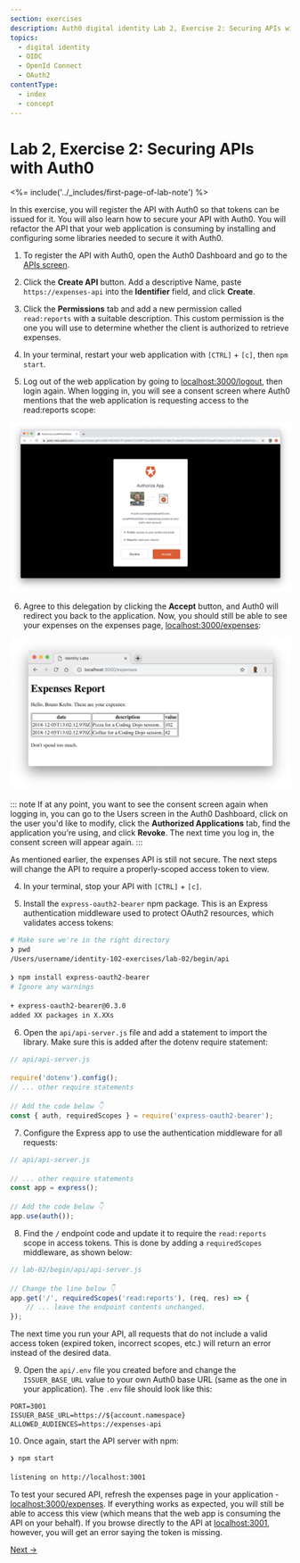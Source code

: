 ```yaml
---
section: exercises
description: Auth0 digital identity Lab 2, Exercise 2: Securing APIs with Auth0
topics:
  - digital identity
  - OIDC
  - OpenId Connect
  - OAuth2
contentType:
  - index
  - concept
---
```

# Lab 2, Exercise 2: Securing APIs with Auth0

<%= include('../_includes/first-page-of-lab-note') %>

In this exercise, you will register the API with Auth0 so that tokens can be issued for it. You will also learn how to secure your API with Auth0. You will refactor the API that your web application is consuming by installing and configuring some libraries needed to secure it with Auth0.

1. To register the API with Auth0, open the Auth0 Dashboard and go to the [APIs screen](${manage_url}/#/apis).

2. Click the **Create API** button. Add a descriptive Name, paste `https://expenses-api` into the **Identifier** field, and click **Create**.

3. Click the **Permissions** tab and add a new permission called `read:reports` with a suitable description. This custom permission is the one you will use to determine whether the client is authorized to retrieve expenses.

4. In your terminal, restart your web application with `[CTRL]` + `[c]`, then `npm start`.

5. Log out of the web application by going to [localhost:3000/logout](http://localhost:3000/logout), then login again. When logging in, you will see a consent screen where Auth0 mentions that the web application is requesting access to the read:reports scope:

![API consent screen on the authorization server](/media/articles/identity-labs/lab-02-api-consent-initial.png)

6. Agree to this delegation by clicking the **Accept** button, and Auth0 will redirect you back to the application. Now, you should still be able to see your expenses on the expenses page, [localhost:3000/expenses](http://localhost:3000/expenses):

![Application expenses page](/media/articles/identity-labs/lab-02-starter-app-rendered.png)

::: note
If at any point, you want to see the consent screen again when logging in, you can go to the Users screen in the Auth0 Dashboard, click on the user you'd like to modify, click the **Authorized Applications** tab, find the application you're using, and click **Revoke**. The next time you log in, the consent screen will appear again.
:::

As mentioned earlier, the expenses API is still not secure. The next steps will change the API to require a properly-scoped access token to view.

4. In your terminal, stop your API with `[CTRL]` + `[c]`.

5. Install the `express-oauth2-bearer` npm package. This is an Express authentication middleware used to protect OAuth2 resources, which validates access tokens:

```bash
# Make sure we're in the right directory
❯ pwd
/Users/username/identity-102-exercises/lab-02/begin/api

❯ npm install express-oauth2-bearer
# Ignore any warnings

+ express-oauth2-bearer@0.3.0
added XX packages in X.XXs
```

6. Open the `api/api-server.js` file and add a statement to import the library. Make sure this is added after the dotenv require statement:

```js
// api/api-server.js

require('dotenv').config();
// ... other require statements

// Add the code below 👇
const { auth, requiredScopes } = require('express-oauth2-bearer');
```

7. Configure the Express app to use the authentication middleware for all requests:

```js
// api/api-server.js

// ... other require statements
const app = express();

// Add the code below 👇
app.use(auth());
```

8. Find the `/` endpoint code and update it to require the `read:reports` scope in access tokens. This is done by adding a `requiredScopes` middleware, as shown below:

```js
// lab-02/begin/api/api-server.js

// Change the line below 👇
app.get('/', requiredScopes('read:reports'), (req, res) => {
    // ... leave the endpoint contents unchanged.
});
```

The next time you run your API, all requests that do not include a valid access token (expired token, incorrect scopes, etc.) will return an error instead of the desired data.

9. Open the `api/.env` file you created before and change the `ISSUER_BASE_URL` value to your own Auth0 base URL (same as the one in your application). The `.env` file should look like this:

```text
PORT=3001
ISSUER_BASE_URL=https://${account.namespace}
ALLOWED_AUDIENCES=https://expenses-api
```

10. Once again, start the API server with npm:

```bash
❯ npm start

listening on http://localhost:3001
```

To test your secured API, refresh the expenses page in your application - [localhost:3000/expenses](http://localhost:3000/expenses). If everything works as expected, you will still be able to access this view (which means that the web app is consuming the API on your behalf). If you browse directly to the API at [localhost:3001](http://localhost:3001), however, you will get an error saying the token is missing.

<a href="/identity-labs/02-calling-an-api/exercise-03" class="btn btn-transparent">Next →</a>
